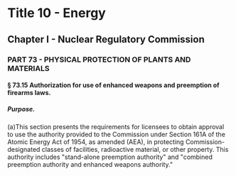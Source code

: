 
# Title 10 - Energy
## Chapter I - Nuclear Regulatory Commission
### PART 73 - PHYSICAL PROTECTION OF PLANTS AND MATERIALS
#### § 73.15 Authorization for use of enhanced weapons and preemption of firearms laws.
##### Purpose.

(a)This section presents the requirements for licensees to obtain approval to use the authority provided to the Commission under Section 161A of the Atomic Energy Act of 1954, as amended (AEA), in protecting Commission-designated classes of facilities, radioactive material, or other property. This authority includes "stand-alone preemption authority" and "combined preemption authority and enhanced weapons authority."
